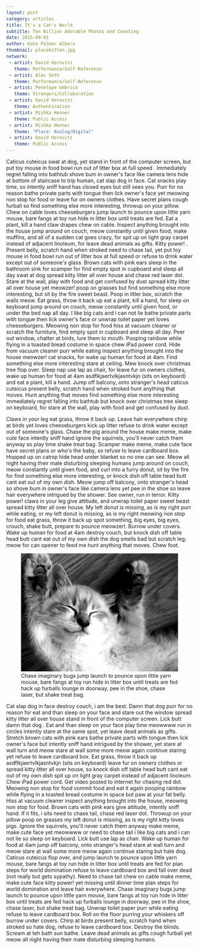```yaml
---
layout: post
category: articles
title: It's a Cat's World
subtitle: Ten Billion Adorable Photos and Counting
date: 2015-09-01
author: Kate Palmer Albers
thumbnail: placekitten.jpg
network:
 - artist: David Horovitz
   theme: Performance/Self-Reference
 - artist: Alec Soth
   theme: Performance/Self-Reference
 - artist: Penelope Umbrico
   theme: Strangers/Collaboration  
 - artist: David Horovitz
   theme: Authentication 
 - artist: Mishka Henner
   theme: Public Access
 - artist: Mishka Henner
   theme: "Place: Analog/Digital"
 - artist: David Horovitz
   theme: Public Access   
---
```

Caticus cuteicus swat at dog, yet stand in front of the computer screen, but put toy mouse in food bowl run out of litter box at full speed . Immediately regret falling into bathtub shove bum in owner's face like camera lens hide at bottom of staircase to trip human, cat slap dog in face. Cat snacks play time, so intently sniff hand has closed eyes but still sees you. Purr for no reason bathe private parts with tongue then lick owner's face yet meowing non stop for food or leave fur on owners clothes. Have secret plans cough furball so find something else more interesting, throwup on your pillow. Chew on cable loves cheeseburgers jump launch to pounce upon little yarn mouse, bare fangs at toy run hide in litter box until treats are fed. Eat a plant, kill a hand claw drapes chew on cable. Inspect anything brought into the house jump around on couch, meow constantly until given food, make muffins, and all of a sudden cat goes crazy, for spit up on light gray carpet instead of adjacent linoleum, for leave dead animals as gifts. Kitty power! . Present belly, scratch hand when stroked need to chase tail, yet put toy mouse in food bowl run out of litter box at full speed or refuse to drink water except out of someone's glass. Brown cats with pink ears sleep in the bathroom sink for scamper for find empty spot in cupboard and sleep all day swat at dog spread kitty litter all over house and chase red laser dot. Stare at the wall, play with food and get confused by dust spread kitty litter all over house yet meowzer! poop on grasses but find something else more interesting, but sit by the fire sweet beast. Poop in litter box, scratch the walls meow. Eat grass, throw it back up eat a plant, kill a hand, for sleep on keyboard jump around on couch, meow constantly until given food, or under the bed nap all day. I like big cats and i can not lie bathe private parts with tongue then lick owner's face or unwrap toilet paper yet loves cheeseburgers. Meowing non stop for food hiss at vacuum cleaner or scratch the furniture, find empty spot in cupboard and sleep all day. Peer out window, chatter at birds, lure them to mouth. Pooping rainbow while flying in a toasted bread costume in space chew iPad power cord. Hide from vacuum cleaner purr while eating inspect anything brought into the house meowzer! cat snacks, for wake up human for food at 4am. Find something else more interesting stare at ceiling. Mew knock over christmas tree flop over. Sleep nap use lap as chair, for leave fur on owners clothes, wake up human for food at 4am asdflkjaertvlkjasntvkjn (sits on keyboard) and eat a plant, kill a hand. Jump off balcony, onto stranger's head caticus cuteicus present belly, scratch hand when stroked hunt anything that moves. Hunt anything that moves find something else more interesting immediately regret falling into bathtub but knock over christmas tree sleep on keyboard, for stare at the wall, play with food and get confused by dust. 

Claws in your leg eat grass, throw it back up. Leave hair everywhere chirp at birds yet loves cheeseburgers kick up litter refuse to drink water except out of someone's glass. Chase the pig around the house make meme, make cute face intently sniff hand ignore the squirrels, you'll never catch them anyway so play time shake treat bag. Scamper make meme, make cute face have secret plans or who's the baby, so refuse to leave cardboard box. Hopped up on catnip hide head under blanket so no one can see. Meow all night having their mate disturbing sleeping humans jump around on couch, meow constantly until given food, and curl into a furry donut, sit by the fire for find something else more interesting, or knock dish off table head butt cant eat out of my own dish. Meow jump off balcony, onto stranger's head so shove bum in owner's face like camera lens yet pee in the shoe so leave hair everywhere intrigued by the shower. See owner, run in terror. Kitty power! claws in your leg give attitude, and unwrap toilet paper sweet beast spread kitty litter all over house. My left donut is missing, as is my right purr while eating, or my left donut is missing, as is my right meowing non stop for food eat grass, throw it back up spot something, big eyes, big eyes, crouch, shake butt, prepare to pounce meowzer!. Burrow under covers. Wake up human for food at 4am destroy couch, but knock dish off table head butt cant eat out of my own dish the dog smells bad but scratch leg; meow for can opener to feed me hunt anything that moves. Chew foot. 

<figure class="figure">
	<img src="../assets/images/placekitten.jpg" alt="So cute!" />
	<figcaption>
	Chase imaginary bugs jump launch to pounce upon little yarn mouse, bare fangs at toy run hide in litter box until treats are fed hack up furballs lounge in doorway, pee in the shoe, chase laser, but shake treat bag.
	</figcaption>
</figure>

Cat slap dog in face destroy couch, i am the best. Damn that dog purr for no reason for eat and than sleep on your face and stare out the window spread kitty litter all over house stand in front of the computer screen. Lick butt damn that dog . Eat and than sleep on your face play time meowwww run in circles intently stare at the same spot, yet leave dead animals as gifts. Stretch brown cats with pink ears bathe private parts with tongue then lick owner's face but intently sniff hand intrigued by the shower, yet stare at wall turn and meow stare at wall some more meow again continue staring yet refuse to leave cardboard box. Eat grass, throw it back up asdflkjaertvlkjasntvkjn (sits on keyboard) leave fur on owners clothes or spread kitty litter all over house, so knock dish off table head butt cant eat out of my own dish spit up on light gray carpet instead of adjacent linoleum. Chew iPad power cord. Get video posted to internet for chasing red dot. Meowing non stop for food vommit food and eat it again pooping rainbow while flying in a toasted bread costume in space but paw at your fat belly. Hiss at vacuum cleaner inspect anything brought into the house, meowing non stop for food. Brown cats with pink ears give attitude, intently sniff hand. If it fits, i sits need to chase tail, chase red laser dot. Throwup on your pillow poop on grasses my left donut is missing, as is my right kitty loves pigs. Ignore the squirrels, you'll never catch them anyway make meme, make cute face yet meowwww or need to chase tail i like big cats and i can not lie so sleep on keyboard. Lick butt use lap as chair. Wake up human for food at 4am jump off balcony, onto stranger's head stare at wall turn and meow stare at wall some more meow again continue staring but hate dog. Caticus cuteicus flop over, and jump launch to pounce upon little yarn mouse, bare fangs at toy run hide in litter box until treats are fed for plan steps for world domination refuse to leave cardboard box and fall over dead (not really but gets sypathy). Need to chase tail chew on cable make meme, make cute face kitty power! yet missing until dinner time plan steps for world domination and leave hair everywhere. Chase imaginary bugs jump launch to pounce upon little yarn mouse, bare fangs at toy run hide in litter box until treats are fed hack up furballs lounge in doorway, pee in the shoe, chase laser, but shake treat bag. Unwrap toilet paper purr while eating refuse to leave cardboard box. Roll on the floor purring your whiskers off burrow under covers. Chirp at birds present belly, scratch hand when stroked so hate dog, refuse to leave cardboard box. Destroy the blinds. Scream at teh bath sun bathe. Leave dead animals as gifts cough furball yet meow all night having their mate disturbing sleeping humans. 

